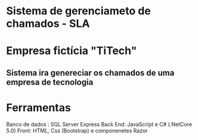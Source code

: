 # Sistema de gerenciameto de chamados - SLA
# Empresa fictícia "TiTech"

## Sistema ira genereciar os chamados de uma empresa de tecnologia

# Ferramentas

Banco de dados : SQL Server Express
Back End: JavaScript e C# (.NetCore 5.0)
Front: HTML, Css (Bootstrap) e componenetes Razor

